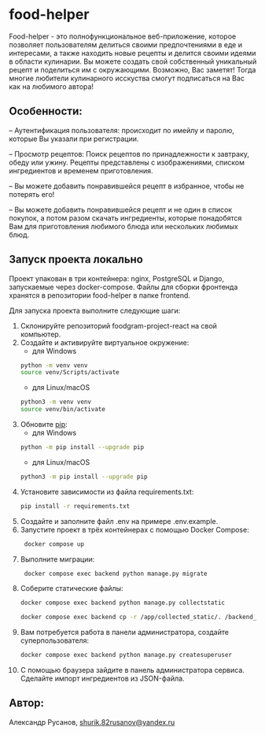 # food-helper
Food-helper - это полнофункциональное веб-приложение, которое позволяет пользователям делиться своими предпочтениями в еде и интересами, а также находить новые рецепты и делится своими идеями в области кулинарии. Вы можете создать свой собственный уникальный рецепт и поделиться им с окружающими. Возможно, Вас заметят! Тогда многие любители кулинарного исскуства смогут подписаться на Вас как на любимого автора!

## Особенности:

– Аутентификация пользователя: происходит по имейлу и паролю, которые Вы указали при регистрации.

– Просмотр рецептов: Поиск рецептов по принадлежности к завтраку, обеду или ужину. Рецепты представлены с изображениями, списком ингредиентов и временем приготовления.

– Вы можете добавить понравившейся рецепт в избранное, чтобы не потерять его!

– Вы можете добавить понравившейся рецепт и не один в список покупок, а потом разом скачать ингредиенты, которые понадобятся Вам для приготовления любимого блюда или нескольких любимых блюд.

## Запуск проекта локально
Проект упакован в три контейнера: nginx, PostgreSQL и Django, запускаемые через docker-compose. Файлы для сборки фронтенда хранятся в репозитории food-helper в папке frontend.

Для запуска проекта выполните следующие шаги:
1. Склонируйте репозиторий foodgram-project-react на свой компьютер.
2. Создайте и активируйте виртуальное окружение:
   - для Windows
   ```bash
   python -m venv venv
   source venv/Scripts/activate
   ```
   - для Linux/macOS
   ```bash
   python3 -m venv venv
   source venv/bin/activate
   ```
3. Обновите [pip](https://pip.pypa.io/en/stable/):
   - для Windows
   ```bash
   python -m pip install --upgrade pip
   ```
   - для Linux/macOS
   ```bash
   python3 -m pip install --upgrade pip
   ```
4. Установите зависимости из файла requirements.txt:
   ```bash
   pip install -r requirements.txt
   ```
5. Создайте и заполните файл .env на примере .env.example.
6. Запустите проект в трёх контейнерах с помощью Docker Compose:
   ```bash
    docker compose up
   ```
7. Выполните миграции:
   ```bash
    docker compose exec backend python manage.py migrate
   ```
8. Соберите статические файлы:
    ```bash
    docker compose exec backend python manage.py collectstatic
    ```
    ```bash
    docker compose exec backend cp -r /app/collected_static/. /backend_static/static/
    ```
9. Вам потребуется работа в панели администратора, создайте суперпользователя:
   ```bash
   docker compose exec backend python manage.py createsuperuser
   ```
10. С помощью браузера зайдите в панель администратора сервиса. Сделайте импорт ингредиентов из JSON-файла.

## Автор: 
Александр Русанов, shurik.82rusanov@yandex.ru




